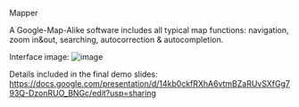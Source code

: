Mapper

A Google-Map-Alike software includes all typical map functions: navigation, zoom in&out, searching, autocorrection & autocompletion.

Interface image:
![image](https://user-images.githubusercontent.com/17892464/113337837-4f997800-92f6-11eb-8312-a47a637e5877.png)



Details included in the final demo slides: https://docs.google.com/presentation/d/14kb0ckfRXhA6vtmBZaRUvSXfGg793Q-DzonRUO_BNGc/edit?usp=sharing

    
